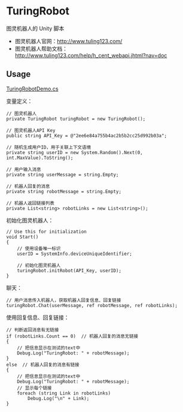 # TuringRobot

图灵机器人的 Unity 脚本 

* 图灵机器人官网：http://www.tuling123.com/
* 图灵机器人帮助文档：http://www.tuling123.com/help/h_cent_webapi.jhtml?nav=doc

## Usage

[TuringRobotDemo.cs](https://github.com/huihut/TuringRobot/blob/master/Demo/TuringRobotDemo.cs)

变量定义：

```
// 图灵机器人
private TuringRobot turingRobot = new TuringRobot();

// 图灵机器人API Key
public string API_Key = @"2ee6e84a755b4ac2b5b2cc25d992b03a";

// 随机生成用户ID，用于关联上下文语境
private string userID = new System.Random().Next(0, int.MaxValue).ToString();

// 用户输入消息
private string userMessage = string.Empty;

// 机器人回复的消息
private string robotMessage = string.Empty;

// 机器人返回链接列表
private List<string> robotLinks = new List<string>();
```

初始化图灵机器人：
```
// Use this for initialization
void Start()
{
    // 使用设备唯一标识
    userID = SystemInfo.deviceUniqueIdentifier;

    // 初始化图灵机器人
    turingRobot.initRobot(API_Key, userID);
}
```

聊天：
```
// 用户消息传入机器人，获取机器人回复信息、回复链接
turingRobot.Chat(userMessage, ref robotMessage, ref robotLinks);
```

使用回复信息、回复链接：
```
// 判断返回消息有无链接
if (robotLinks.Count == 0)  // 机器人回复的消息无链接
{
    // 把信息显示在测试的text中
    Debug.Log("TuringRobot: " + robotMessage);
}
else  // 机器人回复的消息有链接
{
    // 把信息显示在测试的text中
    Debug.Log("TuringRobot: " + robotMessage);
    // 显示每个链接
    foreach (string Link in robotLinks)
        Debug.Log("\n" + Link);
}
```